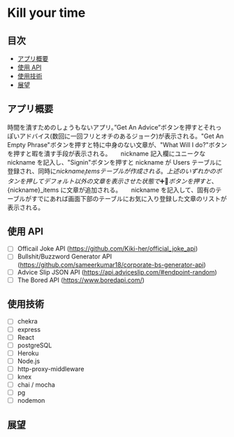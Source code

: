 # Kill your time

## 目次

- [アプリ概要](#アプリ概要)
- [使用 API](#使用-api)
- [使用技術](#使用技術)
- [展望](#展望)

## アプリ概要

時間を潰すためのしょうもないアプリ。”Get An Advice”ボタンを押すとそれっぽいアドバイス(数回に一回フリとオチのあるジョーク)が表示される。"Get An Empty Phrase"ボタンを押すと特に中身のない文章が、"What Will I do?"ボタンを押すと暇を潰す手段が表示される。
　 nickname 記入欄にユニークな nickname を記入し、"Signin"ボタンを押すと nickname が Users テーブルに登録され、同時に${nickname}_itemsテーブルが作成される。上述のいずれかのボタンを押してデフォルト以外の文章を表示させた状態で➕💖ボタンを押すと、${nickname}\_items に文章が追加される。
　 nickname を記入して、固有のテーブルがすでにあれば画面下部のテーブルにお気に入り登録した文章のリストが表示される。

## 使用 API

- [ ] Officail Joke API (https://github.com/Kiki-her/official_joke_api)
- [ ] Bullshit/Buzzword Generator API (https://github.com/sameerkumar18/corporate-bs-generator-api)
- [ ] Advice Slip JSON API (https://api.adviceslip.com/#endpoint-random)
- [ ] The Bored API (https://www.boredapi.com/)

## 使用技術

- [ ] chekra
- [ ] express
- [ ] React
- [ ] postgreSQL
- [ ] Heroku
- [ ] Node.js
- [ ] http-proxy-middleware
- [ ] knex
- [ ] chai / mocha
- [ ] pg
- [ ] nodemon

## 展望
